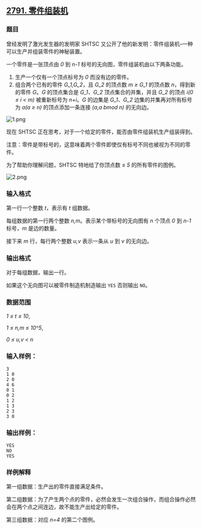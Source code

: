 ## [2791. 零件组装机](https://www.acwing.com/problem/content/2793/)

### 题目

曾经发明了激光发生器的发明家 SHTSC 又公开了他的新发明：零件组装机–一种可以生产并组装零件的神秘装置。

一个零件是一张顶点由 *0* 到 *n-1* 标号的无向图，零件组装机由以下两条功能。

1. 生产一个仅有一个顶点标号为 *0* 而没有边的零件。
2. 组合两个已有的零件 *G_1,G_2*，且 *G_2* 的顶点数 *m ≥ G_1* 的顶点数 *n*，得到新的零件 *G*。*G* 的顶点集合是 *G_1、G_2* 顶点集合的并集，并且 *G_2* 的顶点 *i(0 ≤ i < m)* 被重新标号为 *n+i*。*G* 的边集是 *G_1、G_2* 边集的并集再对所有标号为 *a(a ≥ n)* 的顶点添加一条连接 *(a,a bmod n)* 的无向边。

 ![1.png](https://cdn.acwing.com/media/article/image/2020/11/11/19_4291c6b423-1.png)

现在 SHTSC 正在思考，对于一个给定的零件，能否由零件组装机生产组装得到。

注意：零件是带标号的，这意味着两个零件即使仅有标号不同也被视为不同的零件。

为了帮助你理解问题，SHTSC 特地给了你顶点数 *≤ 5* 的所有零件的图例。

 ![2.png](https://cdn.acwing.com/media/article/image/2020/11/11/19_02cb144e23-2.png)

### 输入格式

第一行一个整数 *t*，表示有 *t* 组数据。

每组数据的第一行两个整数 *n,m*。表示某个带标号的无向图有 *n* 个顶点 *0* 到 *n-1* 标号，*m* 是边的数量。

接下来 *m* 行，每行两个整数 *u,v* 表示一条从 *u* 到 *v* 的无向边。

### 输出格式

对于每组数据，输出一行。

如果这个无向图可以被零件制造机制造输出 `YES` 否则输出 `NO`。

### 数据范围

*1 ≤ t ≤ 10*,

*1 ≤ n,m ≤ 10^5*,

*0 ≤ u,v < n*

### 输入样例：

```
3
1 0
2 0
4 6
0 1
0 2
1 2
1 3
2 3
3 0
```

### 输出样例：

```
YES
NO
YES
```

### 样例解释

第一组数据：生产出的零件直接满足条件。

第二组数据：为了产生两个点的零件，必然会发生一次组合操作，而组合操作必然会在两个点之间连边，故不能生产出给定的零件。

第三组数据：对应 *n=4* 的第二个图例。
